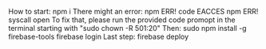 How to start:
 npm i
 There might an error:
 npm ERR! code EACCES
 npm ERR! syscall open
 To fix that, please run the provided code promopt in the terminal starting with "sudo chown -R 501:20"
Then:
 sudo npm install -g firebase-tools
 firebase login 
Last step:
 firebase deploy

